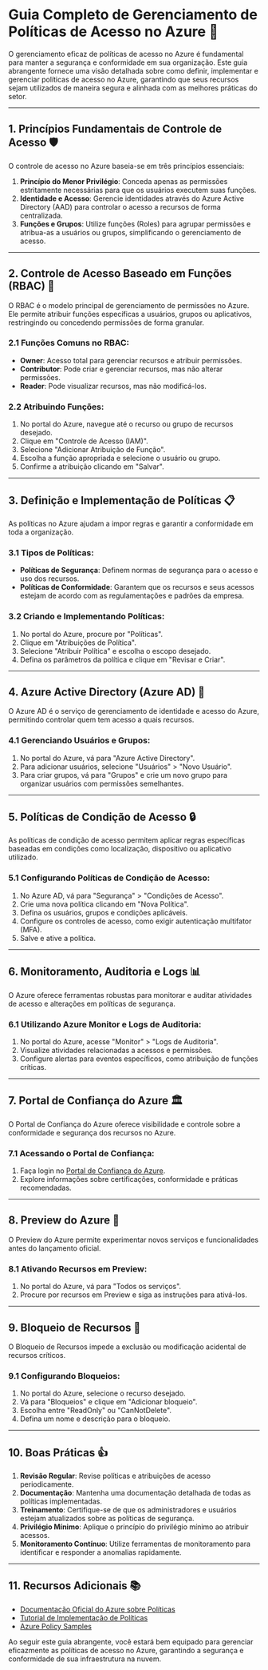 # Guia Completo de Gerenciamento de Políticas de Acesso no Azure 🔐

O gerenciamento eficaz de políticas de acesso no Azure é fundamental para manter a segurança e conformidade em sua organização. Este guia abrangente fornece uma visão detalhada sobre como definir, implementar e gerenciar políticas de acesso no Azure, garantindo que seus recursos sejam utilizados de maneira segura e alinhada com as melhores práticas do setor.

---

## 1. Princípios Fundamentais de Controle de Acesso 🛡️

O controle de acesso no Azure baseia-se em três princípios essenciais:

1. **Princípio do Menor Privilégio**: Conceda apenas as permissões estritamente necessárias para que os usuários executem suas funções.
2. **Identidade e Acesso**: Gerencie identidades através do Azure Active Directory (AAD) para controlar o acesso a recursos de forma centralizada.
3. **Funções e Grupos**: Utilize funções (Roles) para agrupar permissões e atribua-as a usuários ou grupos, simplificando o gerenciamento de acesso.

---

## 2. Controle de Acesso Baseado em Funções (RBAC) 🔑

O RBAC é o modelo principal de gerenciamento de permissões no Azure. Ele permite atribuir funções específicas a usuários, grupos ou aplicativos, restringindo ou concedendo permissões de forma granular.

### 2.1 Funções Comuns no RBAC:
- **Owner**: Acesso total para gerenciar recursos e atribuir permissões.
- **Contributor**: Pode criar e gerenciar recursos, mas não alterar permissões.
- **Reader**: Pode visualizar recursos, mas não modificá-los.

### 2.2 Atribuindo Funções:
1. No portal do Azure, navegue até o recurso ou grupo de recursos desejado.
2. Clique em "Controle de Acesso (IAM)".
3. Selecione "Adicionar Atribuição de Função".
4. Escolha a função apropriada e selecione o usuário ou grupo.
5. Confirme a atribuição clicando em "Salvar".

---

## 3. Definição e Implementação de Políticas 📋

As políticas no Azure ajudam a impor regras e garantir a conformidade em toda a organização.

### 3.1 Tipos de Políticas:
- **Políticas de Segurança**: Definem normas de segurança para o acesso e uso dos recursos.
- **Políticas de Conformidade**: Garantem que os recursos e seus acessos estejam de acordo com as regulamentações e padrões da empresa.

### 3.2 Criando e Implementando Políticas:
1. No portal do Azure, procure por "Políticas".
2. Clique em "Atribuições de Política".
3. Selecione "Atribuir Política" e escolha o escopo desejado.
4. Defina os parâmetros da política e clique em "Revisar e Criar".

---

## 4. Azure Active Directory (Azure AD) 👥

O Azure AD é o serviço de gerenciamento de identidade e acesso do Azure, permitindo controlar quem tem acesso a quais recursos.

### 4.1 Gerenciando Usuários e Grupos:
1. No portal do Azure, vá para "Azure Active Directory".
2. Para adicionar usuários, selecione "Usuários" > "Novo Usuário".
3. Para criar grupos, vá para "Grupos" e crie um novo grupo para organizar usuários com permissões semelhantes.

---

## 5. Políticas de Condição de Acesso 🔒

As políticas de condição de acesso permitem aplicar regras específicas baseadas em condições como localização, dispositivo ou aplicativo utilizado.

### 5.1 Configurando Políticas de Condição de Acesso:
1. No Azure AD, vá para "Segurança" > "Condições de Acesso".
2. Crie uma nova política clicando em "Nova Política".
3. Defina os usuários, grupos e condições aplicáveis.
4. Configure os controles de acesso, como exigir autenticação multifator (MFA).
5. Salve e ative a política.

---

## 6. Monitoramento, Auditoria e Logs 📊

O Azure oferece ferramentas robustas para monitorar e auditar atividades de acesso e alterações em políticas de segurança.

### 6.1 Utilizando Azure Monitor e Logs de Auditoria:
1. No portal do Azure, acesse "Monitor" > "Logs de Auditoria".
2. Visualize atividades relacionadas a acessos e permissões.
3. Configure alertas para eventos específicos, como atribuição de funções críticas.

---

## 7. Portal de Confiança do Azure 🏛️

O Portal de Confiança do Azure oferece visibilidade e controle sobre a conformidade e segurança dos recursos no Azure.

### 7.1 Acessando o Portal de Confiança:
1. Faça login no [Portal de Confiança do Azure](https://servicetrust.microsoft.com/).
2. Explore informações sobre certificações, conformidade e práticas recomendadas.

---

## 8. Preview do Azure 🚀

O Preview do Azure permite experimentar novos serviços e funcionalidades antes do lançamento oficial.

### 8.1 Ativando Recursos em Preview:
1. No portal do Azure, vá para "Todos os serviços".
2. Procure por recursos em Preview e siga as instruções para ativá-los.

---

## 9. Bloqueio de Recursos 🔐

O Bloqueio de Recursos impede a exclusão ou modificação acidental de recursos críticos.

### 9.1 Configurando Bloqueios:
1. No portal do Azure, selecione o recurso desejado.
2. Vá para "Bloqueios" e clique em "Adicionar bloqueio".
3. Escolha entre "ReadOnly" ou "CanNotDelete".
4. Defina um nome e descrição para o bloqueio.

---

## 10. Boas Práticas 👍

1. **Revisão Regular**: Revise políticas e atribuições de acesso periodicamente.
2. **Documentação**: Mantenha uma documentação detalhada de todas as políticas implementadas.
3. **Treinamento**: Certifique-se de que os administradores e usuários estejam atualizados sobre as políticas de segurança.
4. **Privilégio Mínimo**: Aplique o princípio do privilégio mínimo ao atribuir acessos.
5. **Monitoramento Contínuo**: Utilize ferramentas de monitoramento para identificar e responder a anomalias rapidamente.

---

## 11. Recursos Adicionais 📚

- [Documentação Oficial do Azure sobre Políticas](https://docs.microsoft.com/azure/governance/policy/overview)
- [Tutorial de Implementação de Políticas](https://docs.microsoft.com/azure/role-based-access-control/role-assignments-portal)
- [Azure Policy Samples](https://docs.microsoft.com/azure/governance/policy/samples/)

Ao seguir este guia abrangente, você estará bem equipado para gerenciar eficazmente as políticas de acesso no Azure, garantindo a segurança e conformidade de sua infraestrutura na nuvem.
